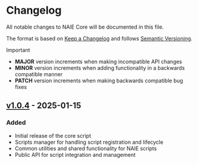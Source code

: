 # Changelog

All notable changes to NAIE Core will be documented in this file.

The format is based on [Keep a Changelog](https://keepachangelog.com/en/1.0.0/)
and follows [Semantic Versioning](https://semver.org/spec/v2.0.0.html).

> [!IMPORTANT]
>
> -   **MAJOR** version increments when making incompatible API changes
> -   **MINOR** version increments when adding functionality in a backwards compatible manner
> -   **PATCH** version increments when making backwards compatible bug fixes

## [v1.0.4] - 2025-01-15

### Added

-   Initial release of the core script
-   Scripts manager for handling script registration and lifecycle
-   Common utilities and shared functionality for NAIE scripts
-   Public API for script integration and management

[v1.0.4]: https://github.com/Nystik-gh/Novel-AI-Enhancements/raw/e255ae5bac6fe1755473554af87e4b0318d86aaf/core/dist/naie-core.user.js
